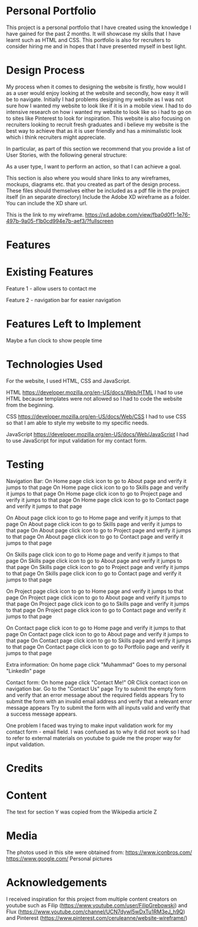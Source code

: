 # Personal Portfolio
This project is a personal portfolio that I have created using the knowledge I have gained for the past 2 months. It will showcase my skills that I have learnt such as HTML and CSS. This portfolio is also for recruiters to consider hiring me and in hopes that I have presented myself in best light.



# Design Process
My process when it comes to designing the website is firstly, how would I as a user would enjoy looking at the website and secondly, how easy it will be to navigate. Initially I had problems designing my website as I was not sure how I wanted my website to look like if it is in a mobile view. I had to do intensive research on how i wanted my website to look like so i had to go on to sites like Pinterest to look for inspiration.
This website is also focusing on recruiters looking to recruit fresh graduates and i believe my website is the best way to achieve that as it is user friendly and has a minimalistic look which i think recruiters might appreciate.




In particular, as part of this section we recommend that you provide a list of User Stories, with the following general structure:

As a user type, I want to perform an action, so that I can achieve a goal.

This section is also where you would share links to any wireframes, mockups, diagrams etc. that you created as part of the design process. These files should themselves either be included as a pdf file in the project itself (in an separate directory) Include the Adobe XD wireframe as a folder. You can include the XD share url.

This is the link to my wireframe.
https://xd.adobe.com/view/fba0d0f1-1e76-497b-9a05-f1b0cd994e7b-aef3/?fullscreen
# Features


# Existing Features
Feature 1 - allow users to contact me

Feature 2 - navigation bar for easier navigation



# Features Left to Implement
Maybe a fun clock to show people time

# Technologies Used
For the website, I used HTML, CSS and JavaScript.

HTML
https://developer.mozilla.org/en-US/docs/Web/HTML
I had to use HTML because templates were not allowed so I had to code the website from the beginning.

CSS
https://developer.mozilla.org/en-US/docs/Web/CSS
I had to use CSS so that I am able to style my website to my specific needs.

JavaScript
https://developer.mozilla.org/en-US/docs/Web/JavaScript
I had to use JavaScript for input validation for my contact form.



# Testing
Navigation Bar:
On Home page click icon to go to About page and verify it jumps to that page
On Home page click icon to go to Skills page and verify it jumps to that page
On Home page click icon to go to Project page and verify it jumps to that page
On Home page click icon to go to Contact page and verify it jumps to that page

On About page click icon to go to Home page and verify it jumps to that page
On About page click icon to go to Skills page and verify it jumps to that page
On About page click icon to go to Project page and verify it jumps to that page
On About page click icon to go to Contact page and verify it jumps to that page

On Skills page click icon to go to Home page and verify it jumps to that page
On Skills page click icon to go to About page and verify it jumps to that page
On Skills page click icon to go to Project page and verify it jumps to that page
On Skills page click icon to go to Contact page and verify it jumps to that page

On Project page click icon to go to Home page and verify it jumps to that page
On Project page click icon to go to About page and verify it jumps to that page
On Project page click icon to go to Skills page and verify it jumps to that page
On Project page click icon to go to Contact page and verify it jumps to that page

On Contact page click icon to go to Home page and verify it jumps to that page
On Contact page click icon to go to About page and verify it jumps to that page
On Contact page click icon to go to Skills page and verify it jumps to that page
On Contact page click icon to go to Portfolio page and verify it jumps to that page


Extra information:
On home page click "Muhammad"
Goes to my personal "LinkedIn" page



Contact form:
On home page click "Contact Me!" OR Click contact icon on navigation bar.
Go to the "Contact Us" page
Try to submit the empty form and verify that an error message about the required fields appears
Try to submit the form with an invalid email address and verify that a relevant error message appears
Try to submit the form with all inputs valid and verify that a success message appears.

One problem I faced was trying to make input validation work for my contact form - email field. I was confused as to why it did not work so I had to refer to external materials on youtube to guide me the proper way for input validation.



# Credits
# Content
The text for section Y was copied from the Wikipedia article Z
# Media
The photos used in this site were obtained from:
https://www.iconbros.com/
https://www.google.com/
Personal pictures
# Acknowledgements
I received inspiration for this project from multiple content creators on youtube such as Filip (https://www.youtube.com/user/FilipGrebowski) and Flux (https://www.youtube.com/channel/UCN7dywl5wDxTu1RM3eJ_h9Q) and Pinterest (https://www.pinterest.com/ceruleanne/website-wireframe/)


